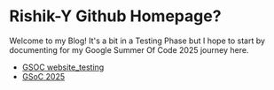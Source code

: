 # Rishik-Y Github Homepage?

Welcome to my Blog! It's a bit in a Testing Phase but I hope to start by documenting for my Google Summer Of Code 2025 journey here.

- [GSOC website_testing](GSOC/GSoC_Old_testing/GSOC_old.md)
- [GSoC 2025](GSOC/GSoC.md)


